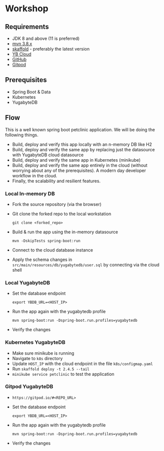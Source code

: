 # Workshop

## Requirements
- JDK 8 and above (11 is preferred)
- [mvn 3.8.x](https://maven.apache.org/download.cgi)
- [skaffold](https://skaffold.dev/docs/install/) - preferably the latest version
- [YB Cloud](https://cloud.yugabyte.com)
- [GitHub](https://github.com/)
- [Gitpod](https://gitpod.io/)


## Prerequisites
- Spring Boot & Data
- Kubernetes
- YugabyteDB

## Flow
This is a well known spring boot petclinic application. We will be doing the following things.
- Build, deploy and verify this app locally with an n-memory DB like H2
- Build, deploy and verify the same app by replacing just the datasource with YugabyteDB cloud datasource
- Build, deploy and verify the same app in Kubernetes (minikube)
- Build, deploy and verify the same app entirely in the cloud (without worrying about any of the prerequisites). A modern day developer workflow in the cloud.
- Finally, the scalability and resilient features. 


### Local In-memory DB
- Fork the source repository (via the browser)
- Git clone the forked repo to the local workstation

  `git clone <forked_repo>`
- Build & run the app using the in-memory datasource

  `mvn -DskipTests spring-boot:run`
- Connect to the cloud database instance
- Apply the schema changes in `src/main/resources/db/yugabytedb/user.sql` by connecting via the cloud shell

### Local YugabyteDB
- Set the database endpoint

  `export YBDB_URL=<HOST_IP>`
- Run the app again with the yugabytedb profile

  `mvn spring-boot:run -Dspring-boot.run.profiles=yugabytedb`
- Verify the changes

### Kubernetes YugabyteDB
- Make sure minikube is running
- Navigate to `k8s` directory
- Update `HOST_IP` with the cloud endpoint in the file `k8s/configmap.yaml`
- Run `skaffold deploy -t 2.4.5 --tail`
- `minikube service petclinic` to test the application

### Gitpod YugabyteDB
- `https://gitpod.io/#<REPO_URL>`
- Set the database endpoint

  `export YBDB_URL=<HOST_IP>`
- Run the app again with the yugabytedb profile

  `mvn spring-boot:run -Dspring-boot.run.profiles=yugabytedb`
- Verify the changes
